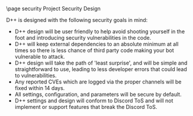 \page security Project Security Design

D++ is designed with the following security goals in mind:

* D++ design will be user friendly to help avoid shooting yourself in the foot and introducing security vulnerabilities in the code.
* D++ will keep external dependencies to an absolute minimum at all times so there is less chance of third party code making your bot vulnerable to attack.
* D++ design will take the path of 'least surprise', and will be simple and straightforward to use, leading to less developer errors that could lead to vulnerabilities.
* Any reported CVEs which are logged via the proper channels will be fixed within 14 days.
* All settings, configuration, and parameters will be secure by default.
* D++ settings and design will conform to Discord ToS and will not implement or support features that break the Discord ToS.
